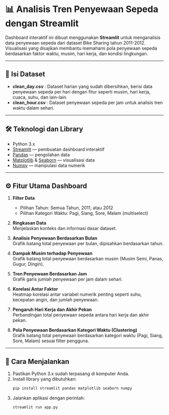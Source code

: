 # 📊 Analisis Tren Penyewaan Sepeda dengan Streamlit

Dashboard interaktif ini dibuat menggunakan **Streamlit** untuk menganalisis data penyewaan sepeda dari dataset Bike Sharing tahun 2011-2012. Visualisasi yang disajikan membantu memahami pola penyewaan sepeda berdasarkan faktor waktu, musim, hari kerja, dan kondisi lingkungan.

---

## 📂 Isi Dataset

- **clean_day.csv** : Dataset harian yang sudah dibersihkan, berisi data penyewaan sepeda per hari dengan fitur seperti musim, hari kerja, cuaca, suhu, dan lain-lain.
- **clean_hour.csv** : Dataset penyewaan sepeda per jam untuk analisis tren waktu dalam sehari.

---

## 🛠️ Teknologi dan Library

- Python 3.x  
- [Streamlit](https://streamlit.io/) — pembuatan dashboard interaktif  
- [Pandas](https://pandas.pydata.org/) — pengolahan data  
- [Matplotlib](https://matplotlib.org/) & [Seaborn](https://seaborn.pydata.org/) — visualisasi data  
- [Numpy](https://numpy.org/) — manipulasi data numerik

---

## ⚙️ Fitur Utama Dashboard

1. **Filter Data**  
   - Pilihan Tahun: Semua Tahun, 2011, atau 2012  
   - Pilihan Kategori Waktu: Pagi, Siang, Sore, Malam (multiselect)

2. **Ringkasan Data**  
   Menjelaskan konteks dan informasi dasar dataset.

3. **Analisis Penyewaan Berdasarkan Bulan**  
   Grafik batang total penyewaan per bulan, dipisahkan berdasarkan tahun.

4. **Dampak Musim terhadap Penyewaan**  
   Grafik batang total penyewaan berdasarkan musim (Musim Semi, Panas, Gugur, Dingin).

5. **Tren Penyewaan Berdasarkan Jam**  
   Grafik garis jumlah penyewaan per jam dalam sehari.

6. **Korelasi Antar Faktor**  
   Heatmap korelasi antar variabel numerik penting seperti suhu, kecepatan angin, dan jumlah penyewaan.

7. **Pengaruh Hari Kerja dan Akhir Pekan**  
   Perbandingan total penyewaan sepeda antara hari kerja dan akhir pekan.

8. **Pola Penyewaan Berdasarkan Kategori Waktu (Clustering)**  
   Grafik batang total penyewaan berdasarkan kategori waktu (Pagi, Siang, Sore, Malam) sesuai filter pengguna.

---

## 🚀 Cara Menjalankan

1. Pastikan Python 3.x sudah terpasang di komputer Anda.  
2. Install library yang dibutuhkan:  
   ```bash
   pip install streamlit pandas matplotlib seaborn numpy
3. Jalankan aplikasi dengan perintah:
   ```cmd
   streamlit run app.py
